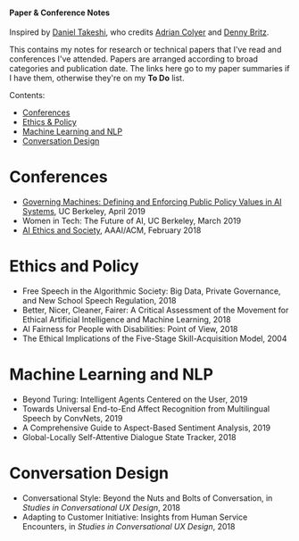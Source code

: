 #### Paper & Conference Notes

Inspired by [Daniel Takeshi][1], who credits [Adrian Colyer][2] and [Denny Britz][3].

This contains my notes for research or technical papers that I've read and conferences I've attended. Papers are arranged according to broad categories and publication date. The links here go to my paper summaries if I have them, otherwise they're on my **To Do** list.

Contents:

- [Conferences](#conferences)
- [Ethics & Policy](#ethics-and-policy)
- [Machine Learning and NLP](#machine-learning-and-nlp)
- [Conversation Design](#conversation-design)


# Conferences

- [Governing Machines: Defining and Enforcing Public Policy Values in AI Systems](/conferences/BCLT-BLTJ_Symposium_Governing_Machines_Defining_and_Enforcing_Public_Policy_Values_in_AI_Systems.md), UC Berkeley, April 2019
- Women in Tech: The Future of AI, UC Berkeley, March 2019
- [AI Ethics and Society](/conferences/AIES_2018.md), AAAI/ACM, February 2018


# Ethics and Policy

- Free Speech in the Algorithmic Society: Big Data, Private Governance, and New School Speech Regulation, 2018
- Better, Nicer, Cleaner, Fairer: A Critical Assessment of the Movement for Ethical Artificial Intelligence and Machine Learning, 2018
- AI Fairness for People with Disabilities: Point of View, 2018
- The Ethical Implications of the Five-Stage Skill-Acquisition Model, 2004


# Machine Learning and NLP

- Beyond Turing: Intelligent Agents Centered on the User, 2019
- Towards Universal End-to-End Affect Recognition from Multilingual Speech by ConvNets, 2019
- A Comprehensive Guide to Aspect-Based Sentiment Analysis, 2019
- Global-Locally Self-Attentive Dialogue State Tracker, 2018


# Conversation Design

- Conversational Style: Beyond the Nuts and Bolts of Conversation, in _Studies in Conversational UX Design_, 2018
- Adapting to Customer Initiative: Insights from Human Service Encounters, in _Studies in Conversational UX Design_, 2018



[1]:https://github.com/DanielTakeshi/Paper_Notes
[2]:https://blog.acolyer.org/about/
[3]:https://github.com/dennybritz/deeplearning-papernotes
